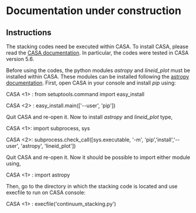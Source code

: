 # Documentation under construction

## Instructions

The stacking codes need be executed within CASA. To install CASA, please read the [CASA documentation](https://casa.nrao.edu/casa_obtaining.shtml). In particular, the codes were tested in CASA version 5.6.

Before using the codes, the python modules _astropy_ and _lineid_plot_ must be installed within CASA. These modules can be installed following the [astropy documentation](https://docs.astropy.org/en/stable/install.html\#installing-astropy-into-casa). First, open CASA in your console and install _pip_ using:

CASA <1> : from setuptools.command import easy_install

CASA <2> : easy_install.main(['--user', 'pip'])

Quit CASA and re-open it. Now to install _astropy_ and _lineid_plot_ type,

CASA <1>: import subprocess, sys

CASA <2>: subprocess.check_call([sys.executable, '-m', 'pip','install','--user', 'astropy', 'lineid_plot'])

Quit CASA and re-open it. Now it should be possible to import either module using, 

CASA <1> : import astropy

Then, go to the directory in which the stacking code is located and use execfile to run on CASA console:

CASA <1> : execfile('continuum_stacking.py')
